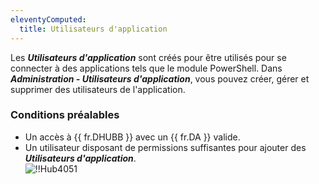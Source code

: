 ```yaml
---
eleventyComputed:
  title: Utilisateurs d'application
---
```

Les ***Utilisateurs d'application*** sont créés pour être utilisés pour se connecter à des applications tels que le module PowerShell.  Dans ***Administration - Utilisateurs d'application***, vous pouvez créer, gérer et supprimer des utilisateurs de l'application.  

### Conditions préalables 

* Un accès à {{ fr.DHUBB }} avec un {{ fr.DA }} valide. 
* Un utilisateur disposant de permissions suffisantes pour ajouter des ***Utilisateurs d'application***.  
![!!Hub4051](https://webdevolutions.azureedge.net/docs/fr/hub/Hub4051.png) 

